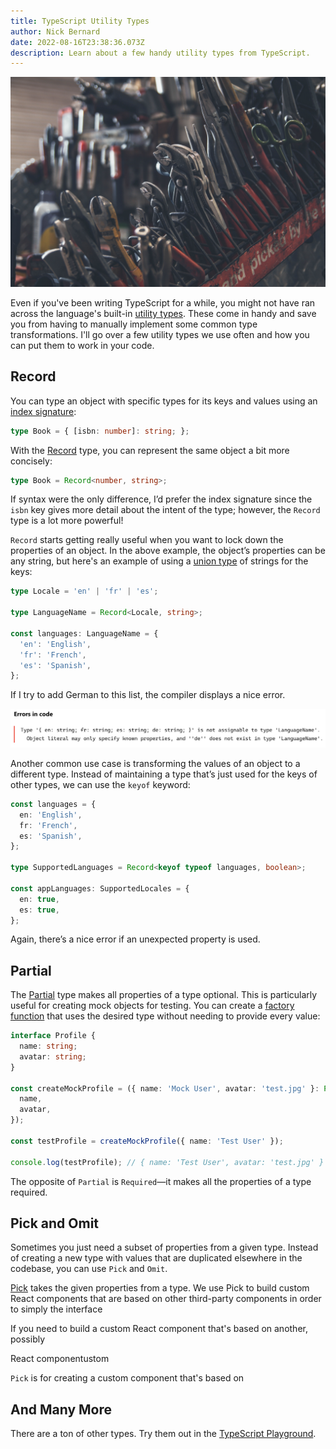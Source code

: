 ```yaml
---
title: TypeScript Utility Types
author: Nick Bernard
date: 2022-08-16T23:38:36.073Z
description: Learn about a few handy utility types from TypeScript.
---
```

![Tools on a workbench](tools.jpg "Tools on a workbench")

Even if you've been writing TypeScript for a while, you might not have ran across the language's built-in [utility types](https://www.typescriptlang.org/docs/handbook/utility-types.html). These come in handy and save you from having to manually implement some common type transformations. I'll go over a few utility types we use often and how you can put them to work in your code.

## Record

You can type an object with specific types for its keys and values using an [index signature](https://www.typescriptlang.org/docs/handbook/2/objects.html#index-signatures):

```typescript
type Book = { [isbn: number]: string; };
```

With the [Record](https://www.typescriptlang.org/docs/handbook/utility-types.html#recordkeys-type) type, you can represent the same object a bit more concisely:

```typescript
type Book = Record<number, string>;
```

If syntax were the only difference, I’d prefer the index signature since the `isbn` key gives more detail about the intent of the type; however, the `Record` type is a lot more powerful!

`Record` starts getting really useful when you want to lock down the properties of an object. In the above example, the object’s properties can be any string, but here's an example of using a [union type](https://www.typescriptlang.org/docs/handbook/typescript-in-5-minutes-func.html#unions) of strings for the keys:

```typescript
type Locale = 'en' | 'fr' | 'es';

type LanguageName = Record<Locale, string>;

const languages: LanguageName = {
  'en': 'English',
  'fr': 'French',
  'es': 'Spanish',
};
```

If I try to add German to this list, the compiler displays a nice error.

![TypeScript compile error.](screen-shot-2022-08-16-at-5.29.58-pm.png "Error")

Another common use case is transforming the values of an object to a different type. Instead of maintaining a type that’s just used for the keys of other types, we can use the `keyof` keyword:

```typescript
const languages = {
  en: 'English',
  fr: 'French',
  es: 'Spanish',
};

type SupportedLanguages = Record<keyof typeof languages, boolean>;

const appLanguages: SupportedLocales = {
  en: true,
  es: true,
};
```

Again, there’s a nice error if an unexpected property is used.

## Partial

The [Partial](https://www.typescriptlang.org/docs/handbook/utility-types.html#partialtype) type makes all properties of a type optional. This is particularly useful for creating mock objects for testing. You can create a [factory function](https://medium.com/javascript-scene/javascript-factory-functions-with-es6-4d224591a8b1) that uses the desired type without needing to provide every value:

```typescript
interface Profile {
  name: string;
  avatar: string;
}

const createMockProfile = ({ name: 'Mock User', avatar: 'test.jpg' }: Partial<Profile>): Profile => ({
  name,
  avatar,
});

const testProfile = createMockProfile({ name: 'Test User' }); 

console.log(testProfile); // { name: 'Test User', avatar: 'test.jpg' }
```

The opposite of `Partial` is `Required`—it makes all the properties of a type required. 

## Pick and Omit

Sometimes you just need a subset of properties from a given type. Instead of creating a new type with values that are duplicated elsewhere in the codebase, you can use `Pick` and `Omit`.

[P﻿ick](https://www.typescriptlang.org/docs/handbook/utility-types.html#picktype-keys) takes the given properties from a type. We use Pick to build custom React components that are based on other third-party components in order to simply the interface



I﻿f you need to build a custom React component that's based on another, possibly

React componentustom 



`Pick` is for creating a custom component that's based on

## A﻿nd Many More

T﻿here are a ton of other types. Try them out in the [TypeScript Playground](https://www.typescriptlang.org/play?strictNullChecks=true&q=171#example/built-in-utility-types).
